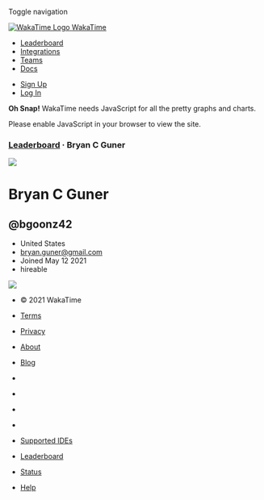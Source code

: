 <span class="sr-only">Toggle navigation</span> <span class="fa fa-bars"></span>

<a href="https://wakatime.com/" class="navbar-brand"><img src="https://wakatime.com/static/img/wakatime.svg" alt="WakaTime Logo" /> <span>WakaTime</span></a>

-   <a href="https://wakatime.com/leaders" class="navbar-link">Leaderboard</a>
-   <a href="https://wakatime.com/integrations" class="navbar-link">Integrations</a>
-   <a href="https://wakatime.com/teams" class="navbar-link">Teams</a>
-   <a href="https://wakatime.com/developers" class="navbar-link">Docs</a>

<!-- -->

-   <a href="https://wakatime.com/signup" id="navbar-signup-btn" class="btn btn-orange btn-raised navbar-btn navbar-signup-btn">Sign Up</a>
-   <a href="https://wakatime.com/login" class="btn btn-transparent btn-raised navbar-btn m-right-xs-30 m-right-sm-0">Log In</a>

**Oh Snap!** WakaTime needs JavaScript for all the pretty graphs and charts.

Please enable JavaScript in your browser to view the site.

### [Leaderboard](https://wakatime.com/leaders) · Bryan C Guner

<img src="https://wakatime.com/photo/252423ac-146c-4247-8d9e-1fe921b9b38c?s=420" class="img-responsive" />

Bryan C Guner
=============

@bgoonz42
---------

-   United States
-   bryan.guner@gmail.com
-   Joined May 12 2021
-   <span class="label label-info tip" title="You may reach out to Bryan C Guner about employment or contracting.">hireable</span>

![](https://wakatime.com/static/img/ajax-loader.gif)

<span class="bootstrapped-data" data-namespace="language_colors" style="display: none">{"1C Enterprise": "\#814CCC", "4D": null, "ABAP": "\#E8274B", "ABNF": null, "AGS Script": "\#B9D9FF", "AL": "\#3AA2B5", "AMPL": "\#E6EFBB", "ANTLR": "\#9DC3FF", "API Blueprint": "\#2ACCA8", "APL": "\#8a0707", "ASL": null, "ASN.1": null, "ASP.NET": "\#9400ff", "ATS": "\#1ac620", "ActionScript": "\#e3491a", "Ada": "\#02f88c", "Adobe Font Metrics": null, "Agda": "\#467C91", "Alloy": "\#cc5c24", "Alpine Abuild": null, "Altium Designer": null, "AngelScript": "\#C7D7DC", "Ant Build System": null, "ApacheConf": null, "Apex": "\#1797c0", "Apollo Guidance Computer": "\#0B3D91", "AppleScript": "\#101F1F", "Arc": "\#ca2afe", "Arduino": "\#bd79d1", "AsciiDoc": null, "AspectJ": "\#1957b0", "Assembly": "\#6E4C13", "Asymptote": "\#ff0000", "Augeas": "\#62331f", "AutoHotkey": "\#6594b9", "AutoIt": "\#36699B", "Avro IDL": null, "Awk": null, "Ballerina": "\#FF5000", "Batchfile": "\#C1F12E", "Beef": "\#a52f4e", "Befunge": null, "BibTeX": null, "Bison": "\#6A463F", "BitBake": null, "Blade": "\#f7523f", "BlitzBasic": null, "BlitzMax": "\#cd6400", "Bluespec": null, "Boo": "\#d4bec1", "Boogie": "\#c80fa0", "Brainfuck": "\#2F2530", "Brightscript": null, "Browserslist": "\#ffd539", "C": "\#555555", "C Sharp": "\#178600", "C\#": "\#5a25a2", "C++": "\#f34b7d", "C-ObjDump": null, "C2hs Haskell": null, "CLIPS": null, "CMake": null, "COBOL": null, "COLLADA": null, "CSON": "\#244776", "CSS": "\#563d7c", "CSV": null, "CWeb": null, "Cabal Config": null, "Cap'n Proto": null, "CartoCSS": null, "Ceylon": "\#dfa535", "Chapel": "\#8dc63f", "Charity": null, "ChucK": null, "Cirru": "\#aaaaff", "Clarion": "\#db901e", "Classic ASP": "\#6a40fd", "Clean": "\#3a81ad", "Click": "\#E4E6F3", "Clojure": "\#db5855", "Closure Templates": "\#0d948f", "Cloud Firestore Security Rules": null, "CoNLL-U": null, "CodeQL": null, "CoffeeScript": "\#244776", "ColdFusion": "\#ed2cd6", "ColdFusion CFC": "\#ed2cd6", "Common Lisp": "\#3fb68b", "Common Workflow Language": "\#B5314C", "Component Pascal": "\#b0ce4e", "Cool": null, "Coq": null, "Cpp-ObjDump": null, "Creole": null, "Crystal": "\#000100", "Csound": null, "Csound Document": null, "Csound Score": null, "Cuda": "\#3A4E3A", "Cycript": null, "Cython": null, "D": "\#fcd46d", "D-ObjDump": null, "DIGITAL Command Language": null, "DM": "\#075ff1", "DNS Zone": null, "DTrace": null, "Dafny": "\#FFEC25", "Darcs Patch": null, "Dart": "\#98BAD6", "DataWeave": "\#003a52", "Dhall": "\#dfafff", "Diff": null, "DirectX 3D File": null, "Dockerfile": "\#384d54", "Dogescript": "\#cca760", "Dylan": "\#3ebc27", "E": "\#ccce35", "EBNF": null, "ECL": "\#8a1267", "ECLiPSe": null, "EJS": "\#a91e50", "EML": null, "EQ": "\#a78649", "Eagle": "\#3994bc", "Easybuild": null, "Ecere Projects": null, "EditorConfig": null, "Edje Data Collection": null, "Eiffel": "\#946d57", "Elixir": "\#6e4a7e", "Elm": "\#60B5CC", "Emacs Lisp": "\#c065db", "EmberScript": "\#f64e3e", "Erlang": "\#0faf8d", "F\#": "\#b845fc", "F\*": "\#572e30", "FIGlet Font": null, "FLUX": "\#33CCFF", "FORTRAN": "\#4d41b1", "Factor": "\#636746", "Fancy": "\#7b9db4", "Fantom": "\#dbded5", "Faust": "\#c37240", "Filebench WML": null, "Filterscript": null, "Formatted": null, "Forth": "\#341708", "Fortran": "\#4d41b1", "Fortran Free Form": null, "FreeMarker": "\#0050b2", "Frege": "\#00cafe", "Futhark": "\#5f021f", "G-code": "\#D08CF2", "GAML": "\#FFC766", "GAMS": null, "GAP": null, "GAS": null, "GCC Machine Description": null, "GDB": null, "GDScript": "\#355570", "GEDCOM": null, "GLSL": null, "GN": null, "Game Maker Language": "\#8ad353", "Genie": "\#fb855d", "Genshi": null, "Gentoo Ebuild": null, "Gentoo Eclass": null, "Gerber Image": null, "Gettext Catalog": null, "Gherkin": "\#5B2063", "Git Attributes": null, "Git Config": null, "Glyph": "\#e4cc98", "Glyph Bitmap Distribution Format": null, "Gnuplot": "\#f0a9f0", "Go": "\#375eab", "Golo": "\#f6a51f", "Gosu": "\#82937f", "Grace": null, "Gradle": null, "Grammatical Framework": "\#ff0000", "Graph Modeling Language": null, "GraphQL": "\#e10098", "Graphviz (DOT)": null, "Groovy": "\#e69f56", "Groovy Server Pages": null, "HAProxy": null, "HCL": null, "HLSL": null, "HTML": "\#e44b23", "HTML+Django": null, "HTML+ECR": null, "HTML+EEX": null, "HTML+ERB": null, "HTML+PHP": null, "HTML+Razor": null, "HTTP": null, "HXML": null, "Hack": "\#878787", "Haml": "\#ece2a9", "Handlebars": "\#f7931e", "Harbour": "\#0e60e3", "Haskell": "\#29b544", "Haxe": "\#f7941e", "HiveQL": "\#dce200", "HolyC": "\#ffefaf", "Hy": "\#7891b1", "HyPhy": null, "IDL": "\#e3592c", "IGOR Pro": "\#0000cc", "INI": null, "IRC log": null, "Idris": "\#b30000", "Ignore List": null, "ImageJ Macro": "\#99AAFF", "Inform 7": null, "Inno Setup": null, "Io": "\#a9188d", "Ioke": "\#078193", "Isabelle": "\#fdcd00", "Isabelle ROOT": null, "J": "\#9EEDFF", "JFlex": "\#DBCA00", "JSON": null, "JSON with Comments": null, "JSON5": null, "JSONLD": null, "JSONiq": "\#40d47e", "Jasmin": null, "Java": "\#b07219", "Java Properties": null, "Java Server Pages": null, "JavaScript": "\#f1e05a", "JavaScript+ERB": null, "Jison": null, "Jison Lex": null, "Jolie": "\#843179", "Jsonnet": "\#0064bd", "Julia": "\#a270ba", "Jupyter Notebook": "\#DA5B0B", "KRL": "\#f5c800", "Kaitai Struct": "\#773b37", "KiCad Layout": null, "KiCad Legacy Layout": null, "KiCad Schematic": null, "Kit": null, "Kotlin": "\#F18E33", "LFE": "\#004200", "LLVM": "\#185619", "LOLCODE": "\#cc9900", "LSL": "\#3d9970", "LTspice Symbol": null, "LabVIEW": null, "Lark": "\#0b130f", "Lasso": "\#2584c3", "Latte": "\#A8FF97", "Lean": null, "Less": "\#1d365d", "Lex": "\#DBCA00", "LilyPond": null, "Limbo": null, "Linker Script": null, "Linux Kernel Module": null, "Liquid": "\#67b8de", "Literate Agda": null, "Literate CoffeeScript": null, "Literate Haskell": null, "LiveScript": "\#499886", "Logos": null, "Logtalk": null, "LookML": "\#652B81", "LoomScript": null, "Lua": "\#fa1fa1", "M": null, "M4": null, "M4Sugar": null, "MATLAB": "\#e16737", "MAXScript": "\#00a6a6", "MLIR": "\#5EC8DB", "MQL4": "\#62A8D6", "MQL5": "\#4A76B8", "MTML": "\#0095d9", "MUF": null, "Macaulay2": "\#d8ffff", "Makefile": "\#427819", "Mako": null, "Markdown": "\#083fa1", "Marko": "\#42bff2", "Mask": "\#f97732", "Mathematica": null, "Matlab": "\#bb92ac", "Maven POM": null, "Max": "\#ce279c", "MediaWiki": null, "Mercury": "\#abcdef", "Meson": "\#007800", "Metal": "\#8f14e9", "Microsoft Developer Studio Project": null, "MiniD": null, "Mirah": "\#c7a938", "Modelica": null, "Modula-2": null, "Modula-3": "\#223388", "Module Management System": null, "Monkey": null, "Moocode": null, "MoonScript": null, "Motorola 68K Assembly": null, "Muse": null, "Mustache": "\#724b3b", "Myghty": null, "NASL": null, "NCL": "\#28431f", "NEON": null, "NL": null, "NPM Config": null, "NSIS": null, "NWScript": "\#111522", "Nearley": "\#990000", "Nemerle": "\#0d3c6e", "NetLinx": "\#0aa0ff", "NetLinx+ERB": "\#747faa", "NetLogo": "\#ff2b2b", "NewLisp": "\#eedd66", "Nextflow": "\#3ac486", "Nginx": null, "Nim": "\#ffc200", "Nimrod": "\#37775b", "Ninja": null, "Nit": "\#0d8921", "Nix": "\#7070ff", "Nu": "\#c9df40", "NumPy": "\#9C8AF9", "Nunjucks": "\#3d8137", "OCaml": "\#3be133", "ObjDump": null, "Object Data Instance Notation": null, "ObjectScript": "\#424893", "Objective-C": "\#438eff", "Objective-C++": "\#4886FC", "Objective-J": "\#ff0c5a", "Odin": "\#60AFFE", "Omgrofl": "\#cabbff", "Opa": null, "Opal": "\#f7ede0", "Open Policy Agent": null, "OpenCL": null, "OpenEdge ABL": null, "OpenQASM": "\#AA70FF", "OpenRC runscript": null, "OpenSCAD": null, "OpenStep Property List": null, "OpenType Feature File": null, "Org": "\#77aa99", "Other": "\#1f9aef", "Ox": null, "Oxygene": "\#5a63a3", "Oz": "\#fcaf3e", "P4": "\#7055b5", "PAWN": "\#dbb284", "PHP": "\#4F5D95", "PLSQL": "\#dad8d8", "PLpgSQL": null, "POV-Ray SDL": null, "Pan": "\#cc0000", "Papyrus": "\#6600cc", "Parrot": "\#f3ca0a", "Parrot Assembly": null, "Parrot Internal Representation": null, "Pascal": "\#b0ce4e", "Pawn": "\#dbb284", "Pep8": "\#C76F5B", "Perl": "\#0298c3", "Perl6": "\#0298c3", "Pic": null, "Pickle": null, "PicoLisp": null, "PigLatin": "\#fcd7de", "Pike": "\#066ab2", "PlantUML": null, "Pod": null, "Pod 6": null, "PogoScript": "\#d80074", "Pony": null, "PostCSS": null, "PostScript": "\#da291c", "PowerBuilder": "\#8f0f8d", "PowerShell": "\#012456", "Prisma": "\#0c344b", "Processing": "\#2779ab", "Proguard": null, "Prolog": "\#74283c", "Propeller Spin": "\#2b446d", "Protocol Buffer": null, "Public Key": null, "Pug": "\#a86454", "Puppet": "\#cc5555", "Pure Data": "\#91de79", "PureBasic": "\#5a6986", "PureScript": "\#bcdc53", "Python": "\#3581ba", "Python console": null, "Python traceback": null, "Q\#": "\#fed659", "QML": "\#44a51c", "QMake": null, "Qt Script": "\#00b841", "Quake": "\#882233", "R": "\#198ce7", "RAML": "\#77d9fb", "RDoc": null, "REALbasic": null, "REXX": null, "RMarkdown": null, "RPC": null, "RPM Spec": null, "RUNOFF": "\#665a4e", "Racket": "\#ae17ff", "Ragel": "\#9d5200", "Ragel in Ruby Host": "\#ff9c2e", "Raku": "\#0000fb", "Rascal": "\#fffaa0", "Raw token data": null, "ReScript": "\#ed5051", "Readline Config": null, "Reason": "\#ff5847", "Rebol": "\#358a5b", "Record Jar": "\#0673ba", "Red": "\#ee0000", "Redcode": null, "Regular Expression": null, "Ren'Py": "\#ff7f7f", "RenderScript": null, "Rich Text Format": null, "Ring": "\#2D54CB", "Riot": "\#A71E49", "RobotFramework": null, "Roff": "\#ecdebe", "Roff Manpage": null, "Rouge": "\#cc0088", "Ruby": "\#701516", "Rust": "\#dea584", "SAS": "\#1E90FF", "SCSS": "\#c6538c", "SMT": null, "SPARQL": null, "SQF": "\#FFCB1F", "SQL": null, "SQLPL": null, "SRecode Template": "\#348a34", "SSH Config": null, "STON": null, "SVG": "\#ff9900", "SWIG": null, "Sage": null, "SaltStack": "\#646464", "Sass": "\#a53b70", "Scala": "\#7dd3b0", "Scaml": "\#bd181a", "Scheme": "\#1e4aec", "Scilab": null, "Self": "\#0579aa", "ShaderLab": null, "Shell": "\#5861ce", "ShellSession": null, "Shen": "\#120F14", "Sieve": null, "Slash": "\#007eff", "Slice": "\#003fa2", "Slim": "\#ff8877", "SmPL": "\#c94949", "Smali": null, "Smalltalk": "\#596706", "Smarty": null, "Solidity": "\#AA6746", "SourcePawn": "\#f69e1d", "Spline Font Database": null, "Squirrel": "\#800000", "Stan": "\#b2011d", "Standard ML": "\#dc566d", "Starlark": "\#76d275", "Stata": null, "Stylus": "\#ff6347", "SubRip Text": null, "SugarSS": null, "SuperCollider": "\#46390b", "Svelte": "\#ff3e00", "Swift": "\#ffac45", "SystemVerilog": "\#343761", "TI Program": "\#A0AA87", "TLA": null, "TOML": null, "TSQL": null, "TSV": null, "TSX": null, "TXL": null, "Tcl": "\#e4cc98", "Tcsh": null, "TeX": "\#3D6117", "Tea": null, "Terra": "\#00004c", "Texinfo": null, "Text": null, "Textile": null, "Thrift": null, "Turing": "\#45f715", "Turtle": null, "Twig": "\#c1d026", "Type Language": null, "TypeScript": "\#31859c", "Unified Parallel C": "\#755223", "Unity3D Asset": null, "Unix Assembly": null, "Uno": "\#9933cc", "UnrealScript": "\#a54c4d", "UrWeb": null, "V": "\#4f87c4", "VBA": "\#867db1", "VBScript": "\#15dcdc", "VCL": "\#0298c3", "VHDL": "\#543978", "Vala": "\#ee7d06", "Verilog": "\#848bf3", "Vim Help File": null, "Vim Snippet": null, "Vim script": "\#199f4b", "VimL": "\#199c4b", "Visual Basic": "\#945db7", "Visual Basic .NET": "\#945db7", "Volt": "\#0098db", "Vue": "\#2c3e50", "Wavefront Material": null, "Wavefront Object": null, "Web Ontology Language": "\#3994bc", "WebAssembly": "\#04133b", "WebIDL": null, "WebVTT": null, "Wget Config": null, "Windows Registry Entries": null, "Wollok": "\#a23738", "World of Warcraft Addon Data": null, "X BitMap": null, "X Font Directory Index": null, "X PixMap": null, "X10": "\#4B6BEF", "XC": "\#99DA07", "XCompose": null, "XML": null, "XML Property List": null, "XPages": null, "XProc": null, "XQuery": "\#2700e2", "XS": null, "XSLT": "\#EB8CEB", "Xojo": null, "Xtend": null, "YAML": "\#cb171e", "YANG": null, "YARA": "\#220000", "YASnippet": "\#32AB90", "Yacc": "\#4B6C4B", "ZAP": "\#0d665e", "ZIL": "\#dc75e5", "Zeek": null, "ZenScript": "\#00BCD1", "Zephir": "\#118f9e", "Zig": "\#ec915c", "Zimpl": null, "cURL Config": null, "cpp": "\#f34b7d", "desktop": null, "dircolors": null, "eC": "\#913960", "edn": "\#db5855", "fish": null, "mIRC Script": "\#3d57c3", "mcfunction": "\#E22837", "mupad": null, "nanorc": null, "nesC": "\#ffce3b", "ooc": "\#b0b77e", "q": "\#0040cd", "reStructuredText": null, "sed": "\#64b970", "wdl": "\#42f1f4", "wisp": "\#7582D1", "xBase": "\#3a4040"}</span> <span class="bootstrapped-data" data-namespace="project_colors" style="display: none">{"colors": \["\#1f9aef", "\#16ce40", "\#dc9658", "\#d62728", "\#9467bd", "\#8c564b", "\#aec7e8", "\#e377c2", "\#f7b6d2", "\#7f7f7f", "\#c7c7c7", "\#bcbd22", "\#dbdb8d", "\#17becf", "\#9edae5", "\#ffbb78", "\#98df8a", "\#ff9896", "\#c5b0d5", "\#c49c94"\]}</span> <span class="bootstrapped-data" data-namespace="category_colors" style="display: none">{"Browsing": "\#e59215", "Building": "\#e8ce3d", "Code Reviewing": "\#34f5db", "Coding": "\#1f9aef", "Debugging": "\#c49af9", "Designing": "\#9061ca", "Indexing": "\#fff09d", "Learning": null, "Manual Testing": "\#34be61", "Meeting": "\#fd1464", "Planning": "\#ff4585", "Researching": null, "Running Tests": "\#ec5756", "Writing Docs": "\#36e3ff", "Writing Tests": "\#3cec76"}</span> <span class="bootstrapped-data" data-namespace="editor_colors" style="display: none">{"Adobe XD": "\#fd27bc", "Android Studio": "\#99cd00", "AppCode": "\#04dbde", "Aptana": "\#ec8623", "Atom": "\#49b77e", "Azure Data Studio": "\#0271c6", "Blender": "\#fb8007", "BlueJ": "\#5d89af", "Brackets": "\#067dc3", "CLion": "\#14c9a5", "Chrome": "\#fdd308", "Cloud9": "\#25a6d9", "Coda": "\#3e8e1c", "Code::Blocks": "\#d0ce71", "CodeLite": "\#1892e5", "CodeTasty": "\#7368a8", "DBeaver": "\#897363", "DataGrip": "\#907cf2", "Eclipse": "\#443582", "EmEditor": "\#ed3103", "Emacs": "\#8c76c3", "Embarcadero Delphi": "\#d9242a", "Eric": "\#423f13", "Excel": "\#0f753c", "Figma": "\#c7b9ff", "Firefox": "\#d96527", "Flash Builder": "\#aca3a4", "Geany": "\#fbec75", "Gedit": "\#872114", "GoLand": "\#bd4ffc", "HBuilder X": "\#1ba334", "IntelliJ": "\#237ce2", "IntelliJ IDEA": "\#237ce2", "KDevelop": "\#22a273", "Kakoune": "\#dd5f4a", "Kate": "\#3f4040", "Komodo": "\#fcb414", "Light Table": "\#007ac1", "MacRabbit Espresso": "\#e6593f", "Micro": "\#2c3494", "MonoDevelop": "\#6185b3", "MySQL Workbench": "\#245279", "Neovim": "\#068304", "NetBeans": "\#f1f6e2", "Notepad++": "\#9ecf54", "Nova": "\#ff054a", "Onivim": "\#ee848e", "Photoshop": "\#0a0054", "PhpStorm": "\#d93ac1", "PowerPoint": "\#c6421f", "Processing": "\#6a7152", "PyCharm": "\#d2ee5c", "Pymakr": "\#323d4f", "QtCreator": "\#7fc342", "RStudio": "\#2369c7", "Rider": "\#f7a415", "RubyMine": "\#ff6336", "SQL Server Management Studio": "\#ffb901", "Sketch": "\#fdad00", "SlickEdit": "\#57ca57", "Spyder": "\#ee181e", "Sublime Text": "\#ff9800", "TeXstudio": "\#652d96", "Terminal": "\#133f1c", "TextMate": "\#822b7a", "Unity": "\#222d36", "Unknown Editor": "\#1f9aef", "VS Code": "\#027acd", "Vim": "\#068304", "Visual Studio": "\#9460cd", "WPS Office": "\#fc6143", "WebMatrix": "\#aeaeae", "WebStorm": "\#00c6d7", "Word": "\#0f4091", "Xamarin": "\#3598db", "Xcode": "\#3fa7e4"}</span> <span class="bootstrapped-data" data-namespace="os_colors" style="display: none">{"Linux": "\#f0b912", "Mac": "\#4d66cb", "Unknown OS": "\#1f9aef", "Windows": "\#00b7ee"}</span>

-   © 2021 WakaTime
-   [Terms](https://wakatime.com/terms)
-   [Privacy](https://wakatime.com/privacy)
-   [About](https://wakatime.com/about)
-   [Blog](https://wakatime.com/blog)

-   [](https://github.com/wakatime)
-   [](https://twitter.com/WakaTime)
-   [](https://www.facebook.com/WakaTime)
-   [](https://www.reddit.com/r/WakaTime/)

-   [Supported IDEs](https://wakatime.com/plugins)
-   [Leaderboard](https://wakatime.com/leaders)
-   [Status](https://status.wakatime.com/)
-   [Help](https://wakatime.com/help)

<span class="bootstrapped-data" style="display: none">{"all\_users\_daily\_average": 6460, "all\_users\_daily\_average\_max": 89838, "all\_users\_daily\_average\_text": "1 hr 47 mins", "all\_users\_total": 45224, "all\_users\_total\_max": 628862, "all\_users\_total\_text": "12 hrs 33 mins", "board\_id": null, "can\_edit": false, "profile\_time\_range": "last\_7\_days", "share\_all\_time\_badge": null, "user\_created\_date": "May 12 2021", "user\_id": "252423ac-146c-4247-8d9e-1fe921b9b38c"}</span>
